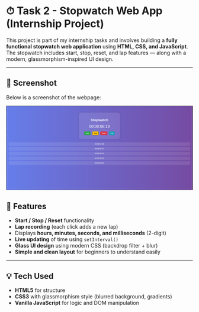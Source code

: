 # ⏱ Task 2 - Stopwatch Web App (Internship Project)

This project is part of my internship tasks and involves building a **fully functional stopwatch web application** using **HTML, CSS, and JavaScript**. The stopwatch includes start, stop, reset, and lap features — along with a modern, glassmorphism-inspired UI design.

---
## 📸 Screenshot

Below is a screenshot of the webpage:

![Screenshot](screenshot.png)

## 🚀 Features

- **Start / Stop / Reset** functionality
- **Lap recording** (each click adds a new lap)
- Displays **hours, minutes, seconds, and milliseconds** (2-digit)
- **Live updating** of time using `setInterval()`
- **Glass UI design** using modern CSS (backdrop filter + blur)
- **Simple and clean layout** for beginners to understand easily

---

## 💡 Tech Used

- **HTML5** for structure
- **CSS3** with glassmorphism style (blurred background, gradients)
- **Vanilla JavaScript** for logic and DOM manipulation


